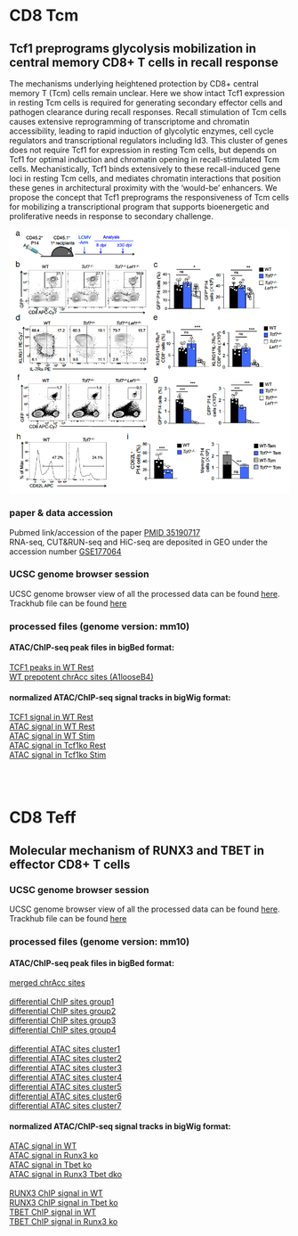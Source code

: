 # CD8 Tcm
## Tcf1 preprograms glycolysis mobilization in central memory CD8+ T cells in recall response
The mechanisms underlying heightened protection by CD8+ central memory T (Tcm) cells remain unclear. Here we show intact Tcf1 expression in resting Tcm cells is required for generating secondary effector cells and pathogen clearance during recall responses. Recall stimulation of Tcm cells causes extensive reprogramming of transcriptome and chromatin accessibility, leading to rapid induction of glycolytic enzymes, cell cycle regulators and transcriptional regulators including Id3. This cluster of genes does not require Tcf1 for expression in resting Tcm cells, but depends on Tcf1 for optimal induction and chromatin opening in recall-stimulated Tcm cells. Mechanistically, Tcf1 binds extensively to these recall-induced gene loci in resting Tcm cells, and mediates chromatin interactions that position these genes in architectural proximity with the ‘would-be’ enhancers. We propose the concept that Tcf1 preprograms the responsiveness of Tcm cells for mobilizing a transcriptional program that supports bioenergetic and proliferative needs in response to secondary challenge. 

![GitHub Logo](Tcm.png)
### paper & data accession
Pubmed link/accession of the paper [PMID 35190717](https://pubmed.ncbi.nlm.nih.gov/35190717/) <br />
RNA-seq, CUT&RUN-seq and HiC-seq are deposited in GEO under the accession number [GSE177064](https://www.ncbi.nlm.nih.gov/geo/query/acc.cgi?acc=GSE177064)
### UCSC genome browser session
UCSC genome browser view of all the processed data can be found [here](https://genome.ucsc.edu/s/tarelahu/Tcm).
Trackhub file can be found [here](https://data.cyverse.org/dav-anon/iplant/home/tarela/trackhub/Tcm/Tcm_trackhub_single.txt)

### processed files (genome version: mm10)
#### ATAC/ChIP-seq peak files in bigBed format:
[TCF1 peaks in WT Rest](https://data.cyverse.org/dav-anon/iplant/home/tarela/trackhub/Tcm/CD8_TcmRestWT_TCF1_peaks.bb)<br />
[WT prepotent chrAcc sites (A1looseB4)](https://data.cyverse.org/dav-anon/iplant/home/tarela/trackhub/Tcm/diffATACpeaks/A1looseB4_peaks.bb)<br />

#### normalized ATAC/ChIP-seq signal tracks in bigWig format:
[TCF1 signal in WT Rest](https://data.cyverse.org/dav-anon/iplant/home/tarela/trackhub/Tcm/CD8TcmRest_ctrl_TCF1.bw)<br />
[ATAC signal in WT Rest](https://data.cyverse.org/dav-anon/iplant/home/tarela/trackhub/Tcm/CD8TcmRest_ctrl_ATAC.bw)<br />
[ATAC signal in WT Stim](https://data.cyverse.org/dav-anon/iplant/home/tarela/trackhub/Tcm/CD8TcmStim_ctrl_ATAC_LMnorm.bw)<br />
[ATAC signal in Tcf1ko Rest](https://data.cyverse.org/dav-anon/iplant/home/tarela/trackhub/Tcm/CD8TcmRest_Tcf1ko_ATAC_LMnorm.bw)<br />
[ATAC signal in Tcf1ko Stim](https://data.cyverse.org/dav-anon/iplant/home/tarela/trackhub/Tcm/CD8TcmStim_Tcf1ko_ATAC_LMnorm.bw)<br />

<br /><br />
# CD8 Teff
## Molecular mechanism of RUNX3 and TBET in effector CD8+ T cells
### UCSC genome browser session
UCSC genome browser view of all the processed data can be found [here](https://genome.ucsc.edu/s/tarelahu/Teff).
Trackhub file can be found [here](https://data.cyverse.org/dav-anon/iplant/home/tarela/trackhub/Teff/Teff_trackhub_single.txt)

### processed files (genome version: mm10)
#### ATAC/ChIP-seq peak files in bigBed format:
[merged chrAcc sites](https://data.cyverse.org/dav-anon/iplant/home/tarela/trackhub/Teff/CD8Teff_ATAC_mergePeak_peaks.bb)<br />
<br />
[differential ChIP sites group1](https://data.cyverse.org/dav-anon/iplant/home/tarela/trackhub/Teff/diffChIP_clustering_g1_peaks.bb)<br />
[differential ChIP sites group2](https://data.cyverse.org/dav-anon/iplant/home/tarela/trackhub/Teff/diffChIP_clustering_g2_peaks.bb)<br />
[differential ChIP sites group3](https://data.cyverse.org/dav-anon/iplant/home/tarela/trackhub/Teff/diffChIP_clustering_g3_peaks.bb)<br />
[differential ChIP sites group4](https://data.cyverse.org/dav-anon/iplant/home/tarela/trackhub/Teff/diffChIP_clustering_g4_peaks.bb)<br />
<br />
[differential ATAC sites cluster1](https://data.cyverse.org/dav-anon/iplant/home/tarela/trackhub/Teff/diffChIP_clustering_c1_peaks.bb)<br />
[differential ATAC sites cluster2](https://data.cyverse.org/dav-anon/iplant/home/tarela/trackhub/Teff/diffChIP_clustering_c2_peaks.bb)<br />
[differential ATAC sites cluster3](https://data.cyverse.org/dav-anon/iplant/home/tarela/trackhub/Teff/diffChIP_clustering_c3_peaks.bb)<br />
[differential ATAC sites cluster4](https://data.cyverse.org/dav-anon/iplant/home/tarela/trackhub/Teff/diffChIP_clustering_c4_peaks.bb)<br />
[differential ATAC sites cluster5](https://data.cyverse.org/dav-anon/iplant/home/tarela/trackhub/Teff/diffChIP_clustering_c5_peaks.bb)<br />
[differential ATAC sites cluster6](https://data.cyverse.org/dav-anon/iplant/home/tarela/trackhub/Teff/diffChIP_clustering_c6_peaks.bb)<br />
[differential ATAC sites cluster7](https://data.cyverse.org/dav-anon/iplant/home/tarela/trackhub/Teff/diffChIP_clustering_c7_peaks.bb)<br />

#### normalized ATAC/ChIP-seq signal tracks in bigWig format:
[ATAC signal in WT](https://data.cyverse.org/dav-anon/iplant/home/tarela/trackhub/Teff/LMnormBW/CD8Teff_ctrl_ATAC.bw)<br />
[ATAC signal in Runx3 ko](https://data.cyverse.org/dav-anon/iplant/home/tarela/trackhub/Teff/LMnormBW/CD8Teff_Runx3ko_ATAC_LMnorm.bw)<br />
[ATAC signal in Tbet ko](https://data.cyverse.org/dav-anon/iplant/home/tarela/trackhub/Teff/LMnormBW/CD8Teff_Tbetko_ATAC_LMnorm.bw)<br />
[ATAC signal in Runx3 Tbet dko](https://data.cyverse.org/dav-anon/iplant/home/tarela/trackhub/Teff/LMnormBW/CD8Teff_Runx3Tbetko_ATAC_LMnorm.bw)<br />
<br />
[RUNX3 ChIP signal in WT](https://data.cyverse.org/dav-anon/iplant/home/tarela/trackhub/Teff/LMnormBW/CD8Teff_ctrl_RUNX3.bw)<br />
[RUNX3 ChIP signal in Tbet ko](https://data.cyverse.org/dav-anon/iplant/home/tarela/trackhub/Teff/LMnormBW/CD8Teff_Tbetko_RUNX3_LMnorm.bw)<br />
[TBET ChIP signal in WT](https://data.cyverse.org/dav-anon/iplant/home/tarela/trackhub/Teff/LMnormBW/CD8Teffd6_ctrl_TBET.bw)<br />
[TBET ChIP signal in Runx3 ko](https://data.cyverse.org/dav-anon/iplant/home/tarela/trackhub/Teff/LMnormBW/CD8Teffd6_Runx3ko_TBET_LMnorm.bw)<br />






